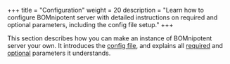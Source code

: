 +++
title = "Configuration"
weight = 20
description = "Learn how to configure BOMnipotent server with detailed instructions on required and optional parameters, including the config file setup."
+++

This section describes how you can make an instance of BOMnipotent server your own. It introduces the [config file](/server/configuration/config-file/), and explains all [required](/server/configuration/required/) and [optional](/server/configuration/optional/) parameters it understands.

